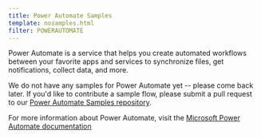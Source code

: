 ```yaml
---
title: Power Automate Samples
template: nosamples.html
filter: POWERAUTOMATE
---
```


Power Automate is a service that helps you create automated workflows between your favorite apps and services to synchronize files, get notifications, collect data, and more.

We do not have any samples for Power Automate yet -- please come back later. If you'd like to contribute a sample flow, please submit a pull request to our [Power Automate Samples repository](https://github.com/pnp/powerautomate-samples).

For more information about Power Automate, visit the [Microsoft Power Automate documentation](https://docs.microsoft.com/power-automate/)

